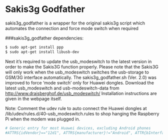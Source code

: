 # Sakis3g Godfather
sakis3g_godfather is a wrapper for the original sakis3g script which automates the connection and force mode switch when required

###sakis3g_godfather dependencies:
```sh
$ sudo apt-get install ppp
$ sudo apt-get install libusb-dev
```

Next it’s required to update the usb_modeswitch to the latest version in order to make the Sakis3G function properly. Please note that the Sakis3G will only work when the usb_modeswitch switches the usb-storage to GSM/3G interface automatically. The sakis3g_godfather.sh (Ver. 2.0) was improved to force ‘mode switch’ only for Huawei dongles. 
Download the latest usb_modeswitch and usb-modeswitch-data from http://www.draisberghof.de/usb_modeswitch/
Installation instructions are given in the webpage itself. 

Note: Comment the udev rule to auto connect the Huawei dongles at /lib/udev/rules.d/40-usb_modeswitch.rules to shop hanging the Raspberry Pi when the modem was plugged in.
```sh
# Generic entry for most Huawei devices, excluding Android phones
#ATTRS{idVendor}=="12d1", ATTRS{manufacturer}!="Android", ATTR{bInterfaceNumber}=="00", ATTR{bInterfaceClass}=="08", RUN+="usb_modeswitch '%b/%k'"
```
